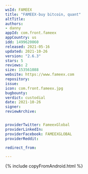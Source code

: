 ```yaml
---
wsId: FAMEEX
title: "FAMEEX-buy bitcoin, quant"
altTitle: 
authors:
- danny
appId: com.front.fameex
appCountry: us
idd: 1499620060
released: 2021-05-16
updated: 2021-10-26
version: "2.6.3"
stars: 5
reviews: 2
size: 153561088
website: https://www.fameex.com
repository: 
issue: 
icon: com.front.fameex.jpg
bugbounty: 
verdict: custodial
date: 2021-10-26
signer: 
reviewArchive:


providerTwitter: FameexGlobal
providerLinkedIn: 
providerFacebook: FAMEEXGLOBAL
providerReddit: 

redirect_from:

---
```


{% include copyFromAndroid.html %}
